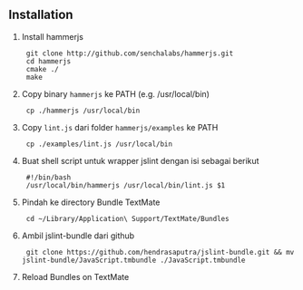 Installation
------------
1. Install hammerjs

		git clone http://github.com/senchalabs/hammerjs.git
		cd hammerjs
		cmake ./
		make	
	
2. Copy binary `hammerjs` ke PATH (e.g. /usr/local/bin)

		cp ./hammerjs /usr/local/bin
	
3. Copy `lint.js` dari folder `hammerjs/examples` ke PATH

		cp ./examples/lint.js /usr/local/bin
	
4. Buat shell script untuk wrapper jslint dengan isi sebagai berikut

		#!/bin/bash
		/usr/local/bin/hammerjs /usr/local/bin/lint.js $1
	
5. Pindah ke directory Bundle TextMate

		cd ~/Library/Application\ Support/TextMate/Bundles
		
6. Ambil jslint-bundle dari github
		
		git clone https://github.com/hendrasaputra/jslint-bundle.git && mv jslint-bundle/JavaScript.tmbundle ./JavaScript.tmbundle
		
7. Reload Bundles on TextMate